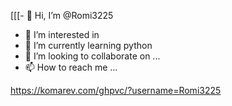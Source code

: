 [[[- 👋 Hi, I’m @Romi3225
- 👀 I’m interested in 
- 🌱 I’m currently learning python
- 💞️ I’m looking to collaborate on ...
- 📫 How to reach me ...

<!---
Romi3225/Romi3225 is a ✨ special ✨ repository because its `README.md` (this file) appears on your GitHub profile.
You can click the Preview link to take a look at your changes.
--->
https://komarev.com/ghpvc/?username=Romi3225
<p align="center"> <img src="![](https://komarev.com/ghpvc/?username=Romi3225)%22/%3E </p>
